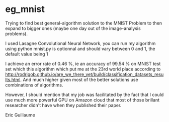 # eg_mnist
Trying to find best general-algorithm solution to the MNIST Problem to then expand to bigger ones (maybe one day out of the image-analysis problems).

I used Lasagne Convolutional Neural Network, 
you can run my algorithm using python mnist.py <proportion of data to use>
<proportion of data to use> is optionnal and should vary between 0 and 1, the default value being 1

I achieve an error rate of 0.46 %, ie an accuracy of 99.54 % on MNIST test set which this algorithm which put me at the 23rd world place according to http://rodrigob.github.io/are_we_there_yet/build/classification_datasets_results.html. And much higher given most of the better solutions use combinations of algorithms.

However, I should mention that my job was facilitated by the fact that I could use much more powerful GPU on Amazon cloud that most of those brillant researcher didn't have when they published their paper.

Eric Guillaume

